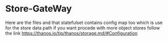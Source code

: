 # Store-GateWay
Here are the files and that statefulset contains config map too which is use for the store data path
if you want procede with more object stores follow the link https://thanos.io/tip/thanos/storage.md/#Configuration
